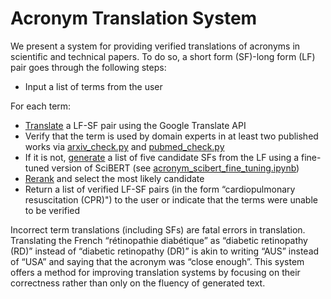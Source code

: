 # Acronym Translation System

We present a system for providing verified translations of acronyms in scientific and technical papers. To do so, a short form (SF)-long form (LF) pair goes through the following steps:

- Input a list of terms from the user

For each term:

- <a href="https://github.com/rtotheich/acronym_translation_system/blob/main/translate.py">Translate</a> a LF-SF pair using the Google Translate API
- Verify that the term is used by domain experts in at least two published works via <a href="https://github.com/rtotheich/acronym_translation_system/blob/main/arXiv_check.py">arxiv_check.py</a> and <a href="https://github.com/rtotheich/acronym_translation_system/blob/main/pubmed_check.py">pubmed_check.py</a>
- If it is not, <a href="https://github.com/rtotheich/acronym_translation_system/blob/main/predict.py">generate</a> a list of five candidate SFs from the LF using a fine-tuned version of SciBERT (see <a href="https://github.com/rtotheich/acronym_translation_system/blob/main/acronym_scibert_fine_tuning.ipynb">acronym_scibert_fine_tuning.ipynb</a>)
- <a href="https://github.com/rtotheich/acronym_translation_system/blob/main/rerank.py">Rerank</a> and select the most likely candidate
- Return a list of verified LF-SF pairs (in the form “cardiopulmonary resuscitation (CPR)") to the user or indicate that the terms were unable to be verified

Incorrect term translations (including SFs) are fatal errors in translation. Translating the French “rétinopathie diabétique” as “diabetic retinopathy (RD)” instead of “diabetic retinopathy (DR)” is akin to writing “AUS” instead of “USA” and saying that the acronym was “close enough”. This system offers a method for improving translation systems by focusing on their correctness rather than only on the fluency of generated text.

